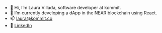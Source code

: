 - 👋 Hi, I’m Laura Villada, software developer at kommit. 
- 🌱 I’m currently developing a dApp in the NEAR blockchain using React.
- 📫 laura@kommit.co
- 👤 [LinkedIn](www.linkedin.com/in/laura-villadaa)

